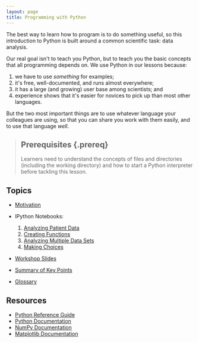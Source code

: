 ```yaml
---
layout: page
title: Programming with Python
---
```

The best way to learn how to program is to do something useful,
so this introduction to Python is built around a common scientific task:
data analysis.

Our real goal isn't to teach you Python,
but to teach you the basic concepts that all programming depends on.
We use Python in our lessons because:

1.  we have to use *something* for examples;
2.  it's free, well-documented, and runs almost everywhere;
3.  it has a large (and growing) user base among scientists; and
4.  experience shows that it's easier for novices to pick up than most other languages.

But the two most important things are
to use whatever language your colleagues are using,
so that you can share you work with them easily,
and to use that language *well*.

> ## Prerequisites {.prereq}
>
> Learners need to understand the concepts of files and directories
> (including the working directory) and how to start a Python
> interpreter before tackling this lesson.


## Topics

* [Motivation](motivation.html)

* IPython Notebooks:

    1.  [Analyzing Patient Data](http://nbviewer.ipython.org/github/douglatornell/python-inflammation-2015-04-30-sfu/blob/gh-pages/01-numpy.ipynb)
    2.  [Creating Functions](http://nbviewer.ipython.org/github/douglatornell/python-inflammation-2015-04-30-sfu/blob/gh-pages/02-func.ipynb)
    3.  [Analyzing Multiple Data Sets](http://nbviewer.ipython.org/github/douglatornell/python-inflammation-2015-04-30-sfu/blob/gh-pages/03-loop.ipynb)
    4.  [Making Choices](http://nbviewer.ipython.org/github/douglatornell/python-inflammation-2015-04-30-sfu/blob/gh-pages/04-cond.ipynb)

* [Workshop Slides](workshop-slides.html)

* [Summary of Key Points](key-points.html)

* [Glossary](gloss.html)


## Resources

* [Python Reference Guide](python-ref-guide.html)
* [Python Documentation](https://docs.python.org/2.7/)
* [NumPy Documentation](http://docs.scipy.org/doc/numpy/reference/index.html)
* [Matplotlib Documentation](http://matplotlib.org/contents.html)
